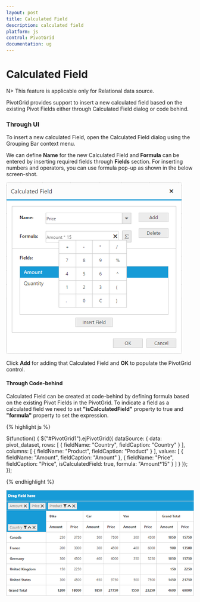 ```yaml
---
layout: post
title: Calculated Field
description: calculated field
platform: js
control: PivotGrid
documentation: ug
---
```


# Calculated Field

N> This feature is applicable only for Relational data source.

PivotGrid provides support to insert a new calculated field based on the existing Pivot Fields either through Calculated Field dialog or code behind.

### Through UI
To insert a new calculated Field, open the Calculated Field dialog using the Grouping Bar context menu. 

We can define **Name** for the new Calculated Field and **Formula** can be entered by inserting required fields through **Fields** section. For inserting numbers and operators, you can use formula pop-up as shown in the below screen-shot.

![](Calculated-Field_images/Calculated-Field-Popup.png)

Click **Add** for adding that Calculated Field and **OK** to populate the PivotGrid control.

#### Through Code-behind

Calculated Field can be created at code-behind by defining formula based on the existing Pivot Fields in the PivotGrid. To indicate a field as a calculated field we need to set **"isCalculatedField"** property to true and **"formula"** property to set the expression.

{% highlight js %}

$(function() {
    $("#PivotGrid1").ejPivotGrid({
        dataSource: {
            data: pivot_dataset,
            rows: [
                   {
                     fieldName: "Country",
                     fieldCaption: "Country"
                   }
                 ],
           columns: [
                      {
                       fieldName: "Product",
                       fieldCaption: "Product"
                      }
                  ],
            values: [
                  {
                    fieldName: "Amount",
                    fieldCaption: "Amount"
                  }, 
                   {
                    fieldName: "Price",
                    fieldCaption: "Price",
                    isCalculatedField: true,
                    formula: "Amount*15"
                 }
             ]
         }
    });
});

{% endhighlight %}

![](Calculated-Field_images/Calculated-Field1.png)
